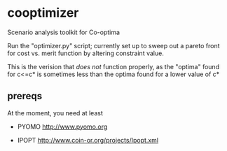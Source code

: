 # cooptimizer
Scenario analysis toolkit for Co-optima

Run the "optimizer.py" script; currently set up to sweep out a pareto front for cost vs. merit function by altering constraint value.

This is the verision that *does not* function properly, as the "optima" found for c<=c\* is sometimes less than the optima found for a lower value of c\*

## prereqs

At the moment, you need at least

* PYOMO
http://www.pyomo.org

* IPOPT
http://www.coin-or.org/projects/Ipopt.xml

